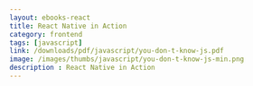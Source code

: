 ```yaml
---
layout: ebooks-react
title: React Native in Action 
category: frontend
tags: [javascript]
link: /downloads/pdf/javascript/you-don-t-know-js.pdf 
image: /images/thumbs/javascript/you-don-t-know-js-min.png
description : React Native in Action 
---
```












